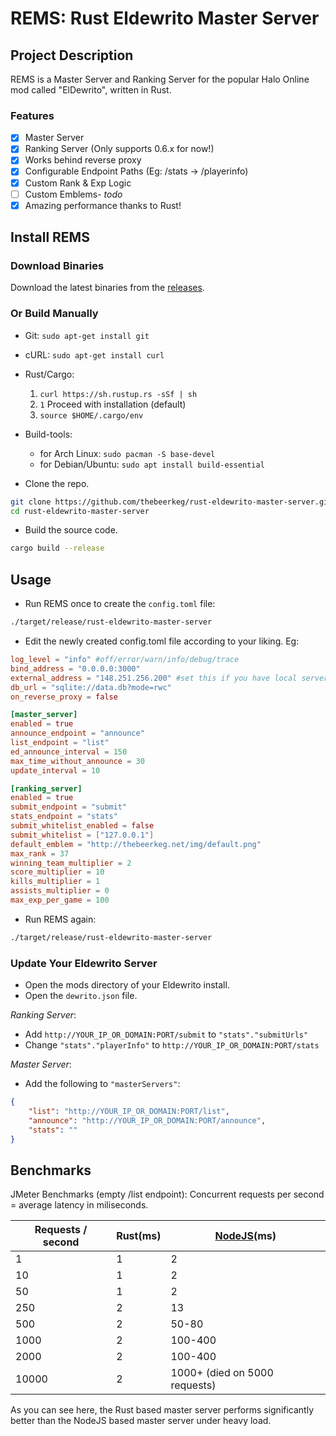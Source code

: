 # REMS: Rust Eldewrito Master Server

## Project Description
REMS is a Master Server and Ranking Server for the popular Halo Online mod called "ElDewrito", written in Rust.

### Features
* [X] Master Server
* [X] Ranking Server (Only supports 0.6.x for now!)
* [X] Works behind reverse proxy
* [X] Configurable Endpoint Paths (Eg: /stats -> /playerinfo)
* [X] Custom Rank & Exp Logic
* [ ] Custom Emblems- *todo*
* [X] Amazing performance thanks to Rust!

## Install REMS

### Download Binaries
Download the latest binaries from the [releases](https://github.com/thebeerkeg/rust-eldewrito-master-server/releases).

### Or Build Manually
* Git: ```sudo apt-get install git```
* cURL: ```sudo apt-get install curl```
* Rust/Cargo:
    1. ```curl https://sh.rustup.rs -sSf | sh```
    2. ```1``` Proceed with installation (default)
    3. ```source $HOME/.cargo/env```
* Build-tools:
    * for Arch Linux: ```sudo pacman -S base-devel```
    * for Debian/Ubuntu: ```sudo apt install build-essential```

* Clone the repo.
```bash
git clone https://github.com/thebeerkeg/rust-eldewrito-master-server.git
cd rust-eldewrito-master-server
```

* Build the source code.
```bash
cargo build --release
```

## Usage
* Run REMS once to create the `config.toml` file:
```bash
./target/release/rust-eldewrito-master-server
```

* Edit the newly created config.toml file according to your liking. Eg:
```toml
log_level = "info" #off/error/warn/info/debug/trace
bind_address = "0.0.0.0:3000"
external_address = "148.251.256.200" #set this if you have local servers
db_url = "sqlite://data.db?mode=rwc"
on_reverse_proxy = false

[master_server]
enabled = true
announce_endpoint = "announce"
list_endpoint = "list"
ed_announce_interval = 150
max_time_without_announce = 30
update_interval = 10

[ranking_server]
enabled = true
submit_endpoint = "submit"
stats_endpoint = "stats"
submit_whitelist_enabled = false
submit_whitelist = ["127.0.0.1"]
default_emblem = "http://thebeerkeg.net/img/default.png"
max_rank = 37
winning_team_multiplier = 2
score_multiplier = 10
kills_multiplier = 1
assists_multiplier = 0
max_exp_per_game = 100
```

* Run REMS again:
```bash
./target/release/rust-eldewrito-master-server
```

### Update Your Eldewrito Server
* Open the mods directory of your Eldewrito install.
* Open the `dewrito.json` file.

*Ranking Server*:
* Add `http://YOUR_IP_OR_DOMAIN:PORT/submit` to `"stats"."submitUrls"`
* Change `"stats"."playerInfo"` to `http://YOUR_IP_OR_DOMAIN:PORT/stats`

*Master Server*:
* Add the following to `"masterServers"`:
```json
{
    "list": "http://YOUR_IP_OR_DOMAIN:PORT/list",
    "announce": "http://YOUR_IP_OR_DOMAIN:PORT/announce",
    "stats": ""
}
```

## Benchmarks
[NodeJS]: https://github.com/ElDewrito/ElDewrito-MasterServer
JMeter Benchmarks (empty /list endpoint): Concurrent requests per second = average latency in miliseconds.

| Requests / second | Rust(ms) | [NodeJS]\(ms) |
|------------|------|--------|
|     1       |   1   |    2   |
|     10       |   1   |    2    |
|      50      |   1   |    2    |
|      250      |   2   |    13    |
|      500      |   2   |    50-80    |
|      1000      |   2   |    100-400    |
|      2000      |   2   |    100-400    |
|      10000      |   2   |    1000+ (died on 5000 requests)   |

As you can see here, the Rust based master server performs significantly better than the NodeJS based master server under heavy load.
